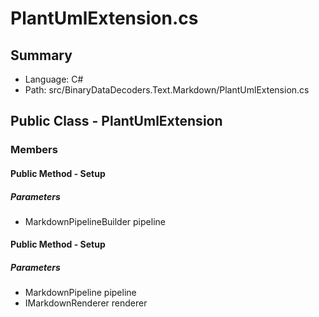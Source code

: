 ﻿# PlantUmlExtension.cs

## Summary

* Language: C#
* Path: src/BinaryDataDecoders.Text.Markdown/PlantUmlExtension.cs

## Public Class - PlantUmlExtension

### Members

#### Public Method - Setup

#####  Parameters

 - MarkdownPipelineBuilder pipeline 

#### Public Method - Setup

#####  Parameters

 - MarkdownPipeline pipeline 
 - IMarkdownRenderer renderer 

